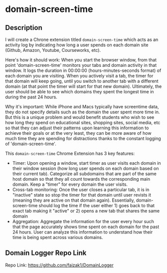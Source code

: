 # domain-screen-time

## Description

I will create a Chrone extension titled `domain-screen-time` which acts as an activity log by indicating how long a user spends on each domain site (Github, Amazon, Youtube, Courseworks, etc).

Here's how it should work:
When you start the browser window, from that point 'domain-screen-time' monitors your tabs and domain activity in that window. It logs the duration in 00:00:00 (hours-minutes-seconds format) of each domain you are visiting. When you actively visit a tab, the timer for that domain will keep going, until you switch to another tab with a different domain (at that point the timer will start for that new domain). Ultimately, the user should be able to see which domains they spent the longest time in during the past 24 hours.

Why it's important:
While iPhone and Macs typically have screentime data, they do not specify details such as the domain the user spent more time in. But this is a unique problem and would benefit students who wish to see how long they spend on educational sites, shopping sites, social media, etc so that they can adjust their patterns upon learning this information to achieve their goals or at the very least,
they can be more aware of how much time they are spending for distractions thanks to the constant logging of 'domain-screen-time'.  

This `domain-screen-time` Chrome Extension has 3 key features:

- Timer: Upon opening a window, start timer as user visits each domain in their window session (how long user spends on each domain based on their current tab). Categorize all subdomains that are part of the same host domain so that they all count towards the corresponding main domain. Keep a "timer" for every domain the user visits.
- Cross-tab monitoring: Once the user closes a particular tab, it is in "inactive" state so stop the timer for that domain until user revists it (meaning they are active on that domain again). Essentially, domain-screen-time should log the time if the user either 1) goes back to that exact tab making it "active" or 2) opens a new tab that shares the same domain
- Aggregation: Aggregate the information for the user every hour such that the page accurately shows time spent on each domain for the past 24 hours. User can analyze this information to understand how their time is being spent across various domains.

## Domain Logger Repo Link

Repo Link: <https://github.com/faizak1/DomainLogger>
